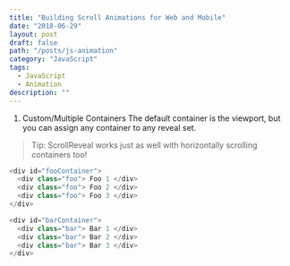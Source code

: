```yaml
---
title: "Building Scroll Animations for Web and Mobile"
date: "2018-06-29"
layout: post
draft: false
path: "/posts/js-animation"
category: "JavaScript"
tags:
  - JavaScript
  - Animation
description: ""
---
```


1. Custom/Multiple Containers
The default container is the viewport, but you can assign any container to any reveal set.

> Tip: ScrollReveal works just as well with horizontally scrolling containers too!

```javascript
<div id="fooContainer">
  <div class="foo"> Foo 1 </div>
  <div class="foo"> Foo 2 </div>
  <div class="foo"> Foo 3 </div>
</div>

<div id="barContainer">
  <div class="bar"> Bar 1 </div>
  <div class="bar"> Bar 2 </div>
  <div class="bar"> Bar 3 </div>
</div>
```